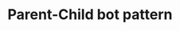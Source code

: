 ---
category: How To
subcategory: Virtual Assistant
language: csharp javascript
title: Parent-Child bot pattern
order: 1
---